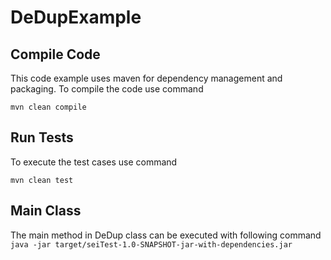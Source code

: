 # DeDupExample



## Compile Code
  This code example uses maven for dependency management and packaging.
  To compile the code use command
  
  ``` mvn clean compile ```
  
## Run Tests
  To execute the test cases use command
  
  ``` mvn clean test ```
  
## Main Class
  The main method in DeDup class can be executed with following command
  ``` java -jar target/seiTest-1.0-SNAPSHOT-jar-with-dependencies.jar ```
  
  
